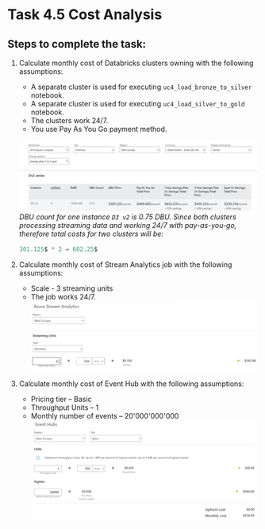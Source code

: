 # Task 4.5 Cost Analysis

## Steps to complete the task:

1. Calculate monthly cost of Databricks clusters owning with the following assumptions:
   - A separate cluster is used for executing `uc4_load_bronze_to_silver` notebook.
   - A separate cluster is used for executing `uc4_load_silver_to_gold` notebook.
   - The clusters work 24/7.
   - You use Pay As You Go payment method.
   
   ![](./screenshots/dv2-series-pricing.png)
    _DBU count for one instance `D3 v2` is 0.75 DBU. Since both clusters processing streaming data and working 
    24/7 with pay-as-you-go, therefore total costs for two clusters will be:_
    ```python 
    301.125$ * 2 = 602.25$
    ```
   
2. Calculate monthly cost of Stream Analytics job with the following assumptions:
   - Scale - 3 streaming units
   - The job works 24/7.
    ![](./screenshots/stream-analytics-cost.png)   

3. Calculate monthly cost of Event Hub with the following assumptions:
   - Pricing tier – Basic
   - Throughput Units – 1
   - Monthly number of events – 20'000'000'000
   ![](./screenshots/event-hub-cost.png)
